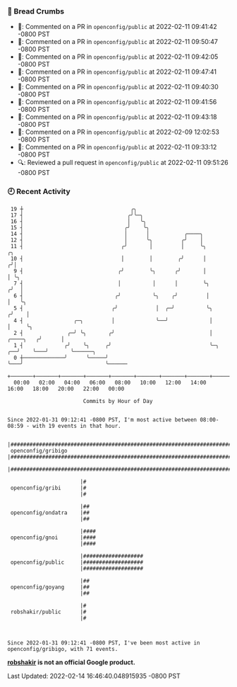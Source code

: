 ### 🍞 Bread Crumbs

 * 💬: Commented on a PR in  `openconfig/public` at 2022-02-11 09:41:42 -0800 PST
 * 💬: Commented on a PR in  `openconfig/public` at 2022-02-11 09:50:47 -0800 PST
 * 💬: Commented on a PR in  `openconfig/public` at 2022-02-11 09:42:05 -0800 PST
 * 💬: Commented on a PR in  `openconfig/public` at 2022-02-11 09:47:41 -0800 PST
 * 💬: Commented on a PR in  `openconfig/public` at 2022-02-11 09:40:30 -0800 PST
 * 💬: Commented on a PR in  `openconfig/public` at 2022-02-11 09:41:56 -0800 PST
 * 💬: Commented on a PR in  `openconfig/public` at 2022-02-11 09:43:18 -0800 PST
 * 💬: Commented on a PR in  `openconfig/public` at 2022-02-09 12:02:53 -0800 PST
 * 💬: Commented on a PR in  `openconfig/public` at 2022-02-11 09:33:12 -0800 PST
 * 🔍: Reviewed a pull request in  `openconfig/public` at 2022-02-11 09:51:26 -0800 PST

### 🕘 Recent Activity
```
 19 ┼                                  ╭╮
 17 ┤                                 ╭╯╰─╮
 16 ┤                                 │   ╰╮
 15 ┤                                ╭╯    ╰╮
 14 ┤                                │      │           ╭────╮
 12 ┤                                │      ╰╮         ╭╯    │
 11 ┤                               ╭╯       │         │     ╰╮                       ╭╮
 10 ┤                               │        │        ╭╯      │                      ╭╯│
  9 ┤                              ╭╯        ╰╮      ╭╯       │                      │ ╰╮
  7 ┤                              │          │      │        ╰╮                    ╭╯  │
  6 ┤                             ╭╯          ╰╮    ╭╯         │                    │   ╰╮
  5 ┤                            ╭╯            │  ╭─╯          ╰╮                  ╭╯    │
  4 ┤                ╭─╮         │             ╰──╯             │                  │     ╰╮
  2 ┤              ╭─╯ ╰╮       ╭╯                              │        ╭────╮   ╭╯      │
  1 ┤             ╭╯    ╰╮     ╭╯                               ╰─╮   ╭──╯    ╰───╯       ╰──────╮
  0 ┼─────────────╯      ╰─────╯                                  ╰───╯                          ╰──────
    +───────+───────+───────+───────+───────+───────+───────+───────+───────+───────+───────+───────+────
  00:00   02:00   04:00   06:00   08:00   10:00   12:00   14:00   16:00   18:00   20:00   22:00   00:00   

						Commits by Hour of Day


Since 2022-01-31 09:12:41 -0800 PST, I'm most active between 08:00-08:59 - with 19 events in that hour.

```



```
                       |#######################################################################
 openconfig/gribigo    |#######################################################################
                       |#######################################################################

                       |#
 openconfig/gribi      |#
                       |#

                       |##
 openconfig/ondatra    |##
                       |##

                       |####
 openconfig/gnoi       |####
                       |####

                       |###################
 openconfig/public     |###################
                       |###################

                       |##
 openconfig/goyang     |##
                       |##

                       |#
 robshakir/public      |#
                       |#



Since 2022-01-31 09:12:41 -0800 PST, I've been most active in openconfig/gribigo, with 71 events.

```
**[robshakir](mailto:robjs@google.com) is not an official Google product.**  


Last Updated: 2022-02-14 16:46:40.048915935 -0800 PST
